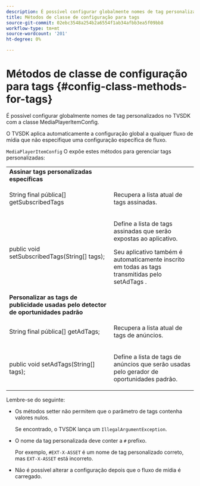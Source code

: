 ```yaml
---
description: É possível configurar globalmente nomes de tag personalizados no TVSDK com a classe MediaPlayerItemConfig.
title: Métodos de classe de configuração para tags
source-git-commit: 02ebc3548a254b2a6554f1ab34afbb3ea5f09bb8
workflow-type: tm+mt
source-wordcount: '201'
ht-degree: 0%

---
```


# Métodos de classe de configuração para tags {#config-class-methods-for-tags}

É possível configurar globalmente nomes de tag personalizados no TVSDK com a classe MediaPlayerItemConfig.

O TVSDK aplica automaticamente a configuração global a qualquer fluxo de mídia que não especifique uma configuração específica de fluxo.

`MediaPlayerItemConfig` O expõe estes métodos para gerenciar tags personalizadas:

<table id="table_B37A6C75270D47BC99258F2884AD6905"> 
 <tbody> 
  <tr> 
   <td colname="col1"> <b>Assinar tags personalizadas específicas</b> </td> 
   <td colname="col2"> </td> 
  </tr> 
  <tr> 
   <td colname="col1"> <span class="codeph"> String final pública[] getSubscribedTags </span> </td> 
   <td colname="col2"> <p>Recupera a lista atual de tags assinadas. </p> </td> 
  </tr> 
  <tr> 
   <td colname="col1"> <span class="codeph"> public void setSubscribedTags(String[] tags); </span> </td> 
   <td colname="col2"> <p>Define a lista de tags assinadas que serão expostas ao aplicativo. </p> <p>Seu aplicativo também é automaticamente inscrito em todas as tags transmitidas pelo <span class="codeph"> setAdTags </span>. </p> </td> 
  </tr> 
  <tr> 
   <td colname="col1"> <b>Personalizar as tags de publicidade usadas pelo detector de oportunidades padrão</b> </td> 
   <td colname="col2"> </td> 
  </tr> 
  <tr> 
   <td colname="col1"> <span class="codeph"> String final pública[] getAdTags; </span> </td> 
   <td colname="col2"> <p>Recupera a lista atual de tags de anúncios. </p> </td> 
  </tr> 
  <tr> 
   <td colname="col1"> <span class="codeph"> public void setAdTags(String[] tags); </span> </td> 
   <td colname="col2"> <p>Define a lista de tags de anúncios que serão usadas pelo gerador de oportunidades padrão. </p> </td> 
  </tr> 
 </tbody> 
</table>

Lembre-se do seguinte:

* Os métodos setter não permitem que o parâmetro de tags contenha valores nulos.

  Se encontrado, o TVSDK lança um `IllegalArgumentException`.
* O nome da tag personalizada deve conter a `#` prefixo.

  Por exemplo, `#EXT-X-ASSET` é um nome de tag personalizado correto, mas `EXT-X-ASSET` está incorreto.

* Não é possível alterar a configuração depois que o fluxo de mídia é carregado.
